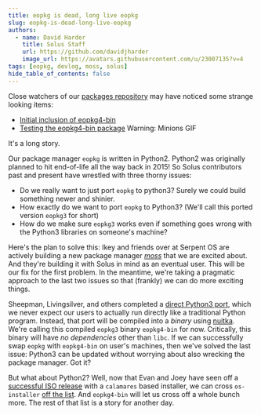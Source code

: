 ```yaml
---
title: eopkg is dead, long live eopkg
slug: eopkg-is-dead-long-live-eopkg
authors:
  - name: David Harder
    title: Solus Staff
    url: https://github.com/davidjharder
    image_url: https://avatars.githubusercontent.com/u/23007135?v=4
tags: [eopkg, devlog, moss, solus]
hide_table_of_contents: false
---
```


Close watchers of our [packages repository](https://github.com/getsolus/packages) may have noticed some strange looking items:

- [Initial inclusion of eopkg4-bin](https://github.com/getsolus/packages/pull/1305)
- [Testing the eopkg4-bin package](https://github.com/getsolus/packages/issues/1316) Warning: Minions GIF

It's a long story.

<!-- truncate -->

Our package manager `eopkg` is written in Python2. Python2 was originally planned to hit end-of-life all the way back in 2015! So Solus contributors past and present have wrestled with three thorny issues:

- Do we really want to just port `eopkg` to python3? Surely we could build something newer and shinier.
- How exactly do we want to port `eopkg` to Python3? (We'll call this ported version `eopkg3` for short)
- How do we make sure `eopkg3` works even if something goes wrong with the Python3 libraries on someone's machine?

Here's the plan to solve this: Ikey and friends over at Serpent OS are actively building a new package manager [_moss_](https://github.com/serpent-os/moss) that we are excited about. And they're building it with Solus in mind as an eventual user. This will be our fix for the first problem. In the meantime, we're taking a pragmatic approach to the last two issues so that (frankly) we can do more exciting things.

Sheepman, Livingsilver, and others completed a [direct Python3 port](https://github.com/getsolus/eopkg/commits/python3), which we never expect our users to actually run directly like a traditional Python program. Instead, that port will be compiled into a _binary_ using [nuitka](https://nuitka.net/doc/download.html). We're calling this compiled `eopkg3` binary `eopkg4-bin` for now. Critically, this binary will have _no dependencies_ other than `libc`. If we can successfully swap `eopkg` with `eopkg4-bin` on user's machines, then we've solved the last issue: Python3 can be updated without worrying about also wrecking the package manager. Got it?

But what about Python2? Well, now that Evan and Joey have seen off a [successful ISO release](https://getsol.us/2024/01/08/solus-4-5-released/) with a `calamares` based installer, we can cross `os-installer` [off the list](https://github.com/getsolus/packages/issues/270). And `eopkg4-bin` will let us cross off a whole bunch more. The rest of that list is a story for another day.
